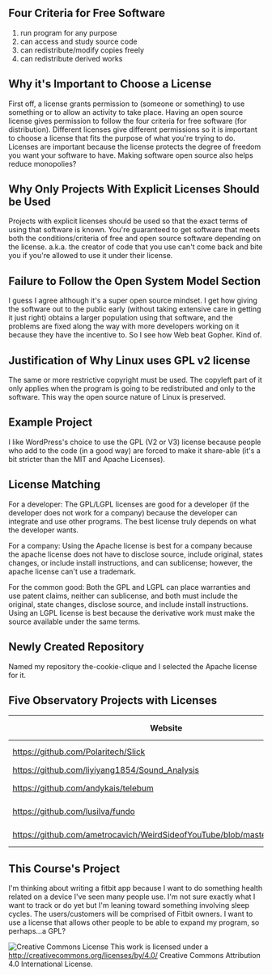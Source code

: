## Four Criteria for Free Software
1. run program for any purpose
2. can access and study source code 
3. can redistribute/modify copies freely
4. can redistribute derived works

## Why it's Important to Choose a License
First off, a license grants permission to (someone or something) to use something or to allow an activity to take place. Having an open source license gives permission to follow the four criteria for free software (for distribution). Different licenses give different permissions so it is important to choose a license that fits the purpose of what you're trying to do. Licenses are important because the license protects the degree of freedom you want your software to have. Making software open source also helps reduce monopolies?

## Why Only Projects With Explicit Licenses Should be Used
Projects with explicit licenses should be used so that the exact terms of using that software is known. You're guaranteed to get software that meets both the conditions/criteria of free and open source software depending on the license. a.k.a. the creator of code that you use can't come back and bite you if you're allowed to use it under their license.

## Failure to Follow the Open System Model Section
I guess I agree although it's a super open source mindset. I get how giving the software out to the public early (without taking extensive care in getting it just right) obtains a larger population using that software, and the problems are fixed along the way with more developers working on it because they have the incentive to. So I see how Web beat Gopher. Kind of.

## Justification of Why Linux uses GPL v2 license
The same or more restrictive copyright must be used. The copyleft part of it only applies when the program is going to be redistributed and only to the software. This way the open source nature of Linux is preserved.

## Example Project
I like WordPress's choice to use the GPL (V2 or V3) license because people who add to the code (in a good way) are forced to make it share-able (it's a bit stricter than the MIT and Apache Licenses).

## License Matching
For a developer: The GPL/LGPL licenses are good for a developer (if the developer does not work for a company) because the developer can integrate and use other programs. The best license truly depends on what the developer wants.

For a company: Using the Apache license is best for a company because the apache license does not have to disclose source, include original, states changes, or include install instructions, and can sublicense; however, the apache license can't use a trademark.

For the common good: Both the GPL and LGPL can place warranties and use patent claims, neither can sublicense, and both must include the original, state changes, disclose source, and include install instructions. Using an LGPL license is best because the derivative work must make the source available under the same terms.

## Newly Created Repository
Named my repository the-cookie-clique and I selected the Apache license for it.

## Five Observatory Projects with Licenses
Website | License Present | License
---------|:----------|:-------
https://github.com/Polaritech/Slick | Yes | MIT License
https://github.com/liyiyang1854/Sound_Analysis | No | N/A
https://github.com/andykais/telebum | Yes | MIT License
https://github.com/lusilva/fundo | Yes | MIT License
https://github.com/ametrocavich/WeirdSideofYouTube/blob/master/LICENSE.md | Yes | MIT License

## This Course's Project
I'm thinking about writing a fitbit app because I want to do something health related on a device I've seen many people use. I'm not sure exactly what I want to track or do yet but I'm leaning toward something involving sleep cycles. The users/customers will be comprised of Fitbit owners. I want to use a license that allows other people to be able to expand my program, so perhaps...a GPL? 

![Creative Commons License](https://i.creativecommons.org/l/by/4.0/88x31.png) This work is licensed under a http://creativecommons.org/licenses/by/4.0/ Creative Commons Attribution 4.0 International License.